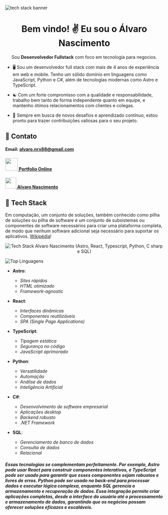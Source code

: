 
![tech stack banner](https://kphlyejmohszzhqnexpf.supabase.co/storage/v1/object/sign/oxx-assets/banner_techstack.jpg?token=eyJhbGciOiJIUzI1NiIsInR5cCI6IkpXVCJ9.eyJ1cmwiOiJveHgtYXNzZXRzL2Jhbm5lcl90ZWNoc3RhY2suanBnIiwiaWF0IjoxNzI1MTQzMjc2LCJleHAiOjE3NTY2NzkyNzZ9.0kycolAZ0MEYbC8hRU6DOk93nqmDXiQFmy9h8g1ozag&t=2024-08-31T22%3A12%3A16.701Z)

<h1 align='center'>Bem vindo! ✌️ Eu sou o Álvaro Nascimento</h1>

<p align='center'> Sou <b>Desenvolvedor Fullstack</b> com foco em tecnologia para negocios. </p>

 - 🖥️ Sou um desenvolvedor full stack com mais de 4 anos de experiência em web e mobile. Tenho um sólido domínio em linguagens como JavaScript, Python e C#, além de tecnologias modernas como Astro e TypeScript.
 
 - ☯️ Com um forte compromisso com a qualidade e responsabilidade, trabalho bem tanto de forma independente quanto em equipe, e mantenho ótimos relacionamentos com clientes e colegas.
 
 - 🏹 Sempre em busca de novos desafios e aprendizado contínuo, estou pronto para trazer contribuições valiosas para o seu projeto.

## 📠 Contato
#### Email: alvaro.nrx88@gmail.com
<!-- #### Celular: (11) 9 4916-4181 -->
#### <a href="https://oxx.digital/"> <img width="40" src="https://kphlyejmohszzhqnexpf.supabase.co/storage/v1/object/sign/oxx-assets/oxx_logo.png?token=eyJhbGciOiJIUzI1NiIsInR5cCI6IkpXVCJ9.eyJ1cmwiOiJveHgtYXNzZXRzL294eF9sb2dvLnBuZyIsImlhdCI6MTcyMzg3NzI2NywiZXhwIjoxNzU1NDEzMjY3fQ.Q3KSkdIuWwluddO7MEPfK6RcbAflmVBSpcuPV0OgAZI&t=2024-08-17T06%3A34%3A28.037Z" /> Portfolio Online </a>
#### <a href="https://www.linkedin.com/in/alvaro-nascimento-986407286/"> <img width="35" src="https://upload.wikimedia.org/wikipedia/commons/8/81/LinkedIn_icon.svg" />    Alvaro Nascimento <a>



## 🧩 Tech Stack
Em computação, um conjunto de soluções, também conhecido como pilha de soluções ou pilha de software é um conjunto de subsistemas ou componentes de software necessários para criar uma plataforma completa, de modo que nenhum software adicional seja necessário para suportar os aplicativos. [Wikipédia](https://pt.wikipedia.org/wiki/Conjunto_de_solu%C3%A7%C3%B5es_(computa%C3%A7%C3%A3o))!


<p align="center">
  <img src="https://kphlyejmohszzhqnexpf.supabase.co/storage/v1/object/sign/oxx-assets/OxxTechStack.png?token=eyJhbGciOiJIUzI1NiIsInR5cCI6IkpXVCJ9.eyJ1cmwiOiJveHgtYXNzZXRzL094eFRlY2hTdGFjay5wbmciLCJpYXQiOjE3MjUxNDM0MjksImV4cCI6MTc1NjY3OTQyOX0.hqTb_obAXpwAeDsbRSU9kRlIf2faBXDM6SIynO1eRRM&t=2024-08-31T22%3A14%3A49.961Z" alt="Tech Stack Alvaro Nascimento (Astro, React, Typescript, Python, C sharp e SQL)" />
</p>

![Top Linguagens](https://github-readme-stats.vercel.app/api/top-langs/?username=alvaro-alvs&hide=javascript,css,scss,html&theme=tokyonight)

- **Astro**:  
  - *Sites rápidos*  
  - *HTML otimizado*  
  - *Framework-agnostic*

- **React**:  
  - *Interfaces dinâmicas*  
  - *Componentes reutilizáveis*  
  - *SPA (Single Page Applications)*

- **TypeScript**:  
  - *Tipagem estática*  
  - *Segurança no código*  
  - *JavaScript aprimorado*

- **Python**:  
  - *Versatilidade*  
  - *Automação*  
  - *Análise de dados*  
  - *Inteligência Artificial*

- **C#**:  
  - *Desenvolvimento de software empresarial*  
  - *Aplicações desktop*  
  - *Backend robusto*  
  - *.NET Framework*

- **SQL**:  
  - *Gerenciamento de banco de dados*  
  - *Consulta de dados*  
  - *Relacional*

##### Essas tecnologias se complementam perfeitamente. Por exemplo, Astro pode usar React para construir componentes interativos, e TypeScript pode ser usado para garantir que esses componentes sejam robustos e livres de erros. Python pode ser usado no back-end para processar dados e executar lógica complexa, enquanto SQL gerencia o armazenamento e recuperação de dados. Essa integração permite criar aplicações completas, desde a interface do usuário até o processamento e armazenamento de dados, garantindo que os negócios possam oferecer soluções eficazes e escaláveis.

